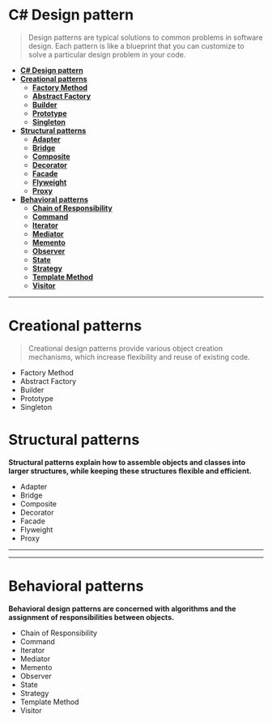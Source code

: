 **C# Design pattern**
===

> Design patterns are typical solutions to common problems
in software design. Each pattern is like a blueprint
that you can customize to solve a particular
design problem in your code.

- [**C# Design pattern**](#c-design-pattern)
- [**Creational patterns**](#creational-patterns)
  - [**Factory Method**](#factory-method)
  - [**Abstract Factory**](#abstract-factory)
  - [**Builder**](#builder)
  - [**Prototype**](#prototype)
  - [**Singleton**](#singleton)
- [**Structural patterns**](#structural-patterns)
  - [**Adapter**](#adapter)
  - [**Bridge**](#bridge)
  - [**Composite**](#composite)
  - [**Decorator**](#decorator)
  - [**Facade**](#facade)
  - [**Flyweight**](#flyweight)
  - [**Proxy**](#proxy)
- [**Behavioral patterns**](#behavioral-patterns)
  - [**Chain of Responsibility**](#chain-of-responsibility)
  - [**Command**](#command)
  - [**Iterator**](#iterator)
  - [**Mediator**](#mediator)
  - [**Memento**](#memento)
  - [**Observer**](#observer)
  - [**State**](#state)
  - [**Strategy**](#strategy)
  - [**Template Method**](#template-method)
  - [**Visitor**](#visitor)
---

# **Creational patterns**
> Creational design patterns provide various object creation mechanisms, which increase flexibility and reuse of existing code.

 - Factory Method
  - Abstract Factory
  - Builder
  - Prototype
  - Singleton


# **Structural patterns**
**Structural patterns explain how to assemble objects and classes into larger structures, while keeping these structures flexible and efficient.**

  - Adapter
  - Bridge
  - Composite
  - Decorator
  - Facade
  - Flyweight
  - Proxy
---




---


# **Behavioral patterns** 

**Behavioral design patterns are concerned with algorithms and the assignment of responsibilities between objects.**

  - Chain of Responsibility
  - Command
  - Iterator
  - Mediator
  - Memento
  - Observer
  - State
  - Strategy
  - Template Method
  - Visitor